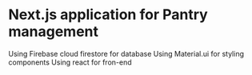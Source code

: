 # Next.js application for Pantry management
Using Firebase cloud firestore for database
Using Material.ui for styling components
Using react for fron-end